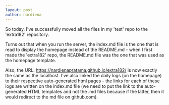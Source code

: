 ```yaml
---
layout: post
author: nardiena
---
```


So today, I've successfully moved all the files in my 'test' repo to the 'extra182' repository.

Turns out that when you run the server, the index.md file is the one that is read to display the homepage instead of the README.md - when I first made the 'extra182' repo, the README.md file was the one that was used as the homepage template.

Also, the URL: https://nardienapratama.github.io/extra182/ is now exactly the same as the localhost. I've also linked the daily logs (on the homepage) to their respective auto-generated html pages - the links for each of these logs are written on the index.md file (we need to put the link to the auto-generated HTML templates and not the .md files because if the latter, then it would redirect to the md file on github.com).
